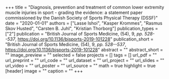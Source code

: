 +++
title = "Diagnosis, prevention and treatment of common lower extremity muscle injuries in sport - grading the evidence: a statement paper commissioned by the Danish Society of Sports Physical Therapy (DSSF)"
date = "2020-01-01"
authors = ["Lasse Ishoi", "Kasper Krommes", "Rasmus Skov Husted", "Carsten B. Juhl", "Kristian Thorborg"]
publication_types = ["2"]
publication = "British Journal of Sports Medicine, (54), 9, _pp. 528--537_, https://doi.org/10.1136/bjsports-2019-101228"
publication_short = "British Journal of Sports Medicine, (54), 9, _pp. 528--537_, https://doi.org/10.1136/bjsports-2019-101228"
abstract = ""
abstract_short = ""
image_preview = ""
selected = false
projects = []
tags = []
url_pdf = ""
url_preprint = ""
url_code = ""
url_dataset = ""
url_project = ""
url_slides = ""
url_video = ""
url_poster = ""
url_source = ""
math = true
highlight = true
[header]
image = ""
caption = ""
+++
